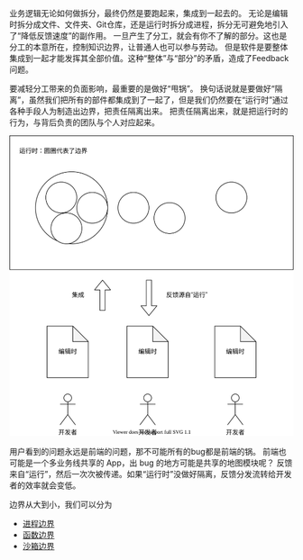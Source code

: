 业务逻辑无论如何做拆分，最终仍然是要跑起来，集成到一起去的。
无论是编辑时拆分成文件、文件夹、Git仓库，还是运行时拆分成进程，拆分无可避免地引入了“降低反馈速度”的副作用。
一旦产生了分工，就会有你不了解的部分。这也是分工的本意所在，控制知识边界，让普通人也可以参与劳动。
但是软件是要整体集成到一起才能发挥其全部价值。这种“整体”与“部分”的矛盾，造成了Feedback问题。

要减轻分工带来的负面影响，最重要的是做好“甩锅”。
换句话说就是要做好“隔离”，虽然我们把所有的部件都集成到了一起了，但是我们仍然要在“运行时”通过各种手段人为制造出边界，把责任隔离出来。
把责任隔离出来，就是把运行时的行为，与背后负责的团队与个人对应起来。

![Isolation](./Isolation.drawio.svg)

用户看到的问题永远是前端的问题，那不可能所有的bug都是前端的锅。
前端也可能是一个多业务线共享的 App，出 bug 的地方可能是共享的地图模块呢？
反馈来自“运行”，然后一次次被传递。如果“运行时”没做好隔离，反馈分发流转给开发者的效率就会变低。

边界从大到小，我们可以分为

* [进程边界](./ProcessBounary/README.md)
* [函数边界](./FunnctionBoundary/README.md)
* [沙箱边界](./SandboxBounary/README.md)